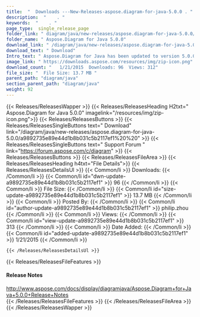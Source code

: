 ```yaml
---
title:  "  Downloads ---New-Releases-aspose.diagram-for-java-5.0.0 . " 
description:  "    . " 
keywords:  "    . " 
page_type:  single_release_page
folder_link: " diagram/java/new-releases/aspose.diagram-for-java-5.0.0/"
folder_name: " Aspose.Diagram for Java 5.0.0"
download_link: " /diagram/java/new-releases/aspose.diagram-for-java-5.0.0/a9892735e89e44d1b8b031c5b2117ef1"
download_text: " Download"
Intro_text: " Aspose.Diagram for Java has been updated to version 5.0.0 and we are pleased to ..."
image_link: " https://downloads.aspose.com/resources/img/zip-icon.png"
download_count: "   1/21/2015  Downloads: 96  Views: 312"
file_size: "  File Size: 13.7 MB "
parent_path: "diagram/java"
section_parent_path: "diagram/java"
weight: 92 
---
```


{{< Releases/ReleasesWapper >}}
  {{< Releases/ReleasesHeading H2txt=" Aspose.Diagram for Java 5.0.0" imagelink="/resources/img/zip-icon.png">}}
  {{< Releases/ReleasesButtons >}}
    {{< Releases/ReleasesSingleButtons text=" Download" link="/diagram/java/new-releases/aspose.diagram-for-java-5.0.0/a9892735e89e44d1b8b031c5b2117ef1%20%20" >}}
    {{< Releases/ReleasesSingleButtons text=" Support Forum " link="https://forum.aspose.com/c/diagram" >}}
  {{< Releases/ReleasesButtons >}}
  {{< Releases/ReleasesFileArea >}}
    {{< Releases/ReleasesHeading h4txt="File Details">}}
    {{< Releases/ReleasesDetailsUl >}}
            {{< Common/li  >}} Downloads: {{< /Common/li >}} 
      {{< Common/li id="dwn-update-a9892735e89e44d1b8b031c5b2117ef1" >}} 96 {{< /Common/li >}} 
      {{< Common/li  >}} File Size: {{< /Common/li >}} 
      {{< Common/li id="size-update-a9892735e89e44d1b8b031c5b2117ef1" >}} 13.7 MB {{< /Common/li >}} 
      {{< Common/li  >}} Posted By: {{< /Common/li >}} 
      {{< Common/li id="author-update-a9892735e89e44d1b8b031c5b2117ef1" >}} philip.zhou {{< /Common/li >}} 
      {{< Common/li  >}} Views: {{< /Common/li >}} 
      {{< Common/li id="view-update-a9892735e89e44d1b8b031c5b2117ef1" >}} 313 {{< /Common/li >}} 
      {{< Common/li  >}} Date Added: {{< /Common/li >}} 
      {{< Common/li id="added-update-a9892735e89e44d1b8b031c5b2117ef1" >}} 1/21/2015 {{< /Common/li >}} 

    {{< /Releases/ReleasesDetailsUl >}}

  {{< Releases/ReleasesFileFeatures >}}
      <h4>Release Notes</h4><div><a href="http://www.aspose.com/docs/display/diagramjava/Aspose.Diagram+for+Java+5.0.0+Release+Notes">http://www.aspose.com/docs/display/diagramjava/Aspose.Diagram+for+Java+5.0.0+Release+Notes</a></div>
  {{< /Releases/ReleasesFileFeatures >}}
 {{< /Releases/ReleasesFileArea >}}
{{< /Releases/ReleasesWapper >}}


